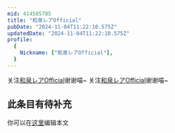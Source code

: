 ```yaml
---
mid: 414585785
title: "和泉レアOfficial"
pubDate: "2024-11-04T11:22:10.575Z"
updatedDate: "2024-11-04T11:22:10.575Z"
profile:
  {
    Nickname: ["和泉レアOfficial"],
  }
---
```


关注[和泉レアOfficial](https://space.bilibili.com/414585785)谢谢喵~ 关注[和泉レアOfficial](https://space.bilibili.com/414585785)谢谢喵~

## 此条目有待补充
你可以在[这里](https://github.com/Yuhanawa/VTuber.ICU/edit/master/src/content/v/和泉レアOfficial/index.md)编辑本文
